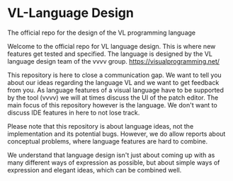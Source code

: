 # VL-Language Design
The official repo for the design of the VL programming language 

Welcome to the official repo for VL language design. This is where new features get tested and specified. The language is designed by the VL language design team of the vvvv group. https://visualprogramming.net/ 

This repository is here to close a communication gap. We want to tell you about our ideas regarding the language VL and we want to get feedback from you.
As language features of a visual language have to be supported by the tool (vvvv) we will at times discuss the UI of the patch editor. The main focus of this repository however is the language. We don't want to discuss IDE features in here to not lose track.

Please note that this repository is about language ideas, not the implementation and its potential bugs. However, we do allow reports about conceptual problems, where language features are hard to combine. 

We understand that language design isn't just about coming up with as many different ways of expression as possible, but about simple ways of expression and elegant ideas, which can be combined well.
